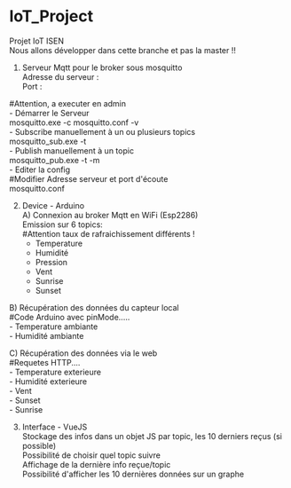 # IoT_Project
Projet IoT ISEN  
Nous allons développer dans cette branche et pas la master !!  

1) Serveur Mqtt pour le broker sous mosquitto  
  Adresse du serveur :  
  Port :  

  #Attention, a executer en admin  
    - Démarrer le Serveur  
        mosquitto.exe -c mosquitto.conf -v  
    - Subscribe manuellement à un ou plusieurs topics  
        mosquitto_sub.exe -t <topic>  
    - Publish manuellement à un topic  
        mosquitto_pub.exe -t <topic> -m <message>  
    - Editer la config  
      #Modifier Adresse serveur et port d'écoute  
        mosquitto.conf  

2) Device - Arduino  
  A) Connexion au broker Mqtt en WiFi (Esp2286)  
    Emission sur 6 topics:  
    #Attention taux de rafraichissement différents !  
      - Temperature  
      - Humidité  
      - Pression   
      - Vent  
      - Sunrise  
      - Sunset  

  B) Récupération des données du capteur local  
    #Code Arduino avec pinMode.....  
    - Temperature ambiante  
    - Humidité ambiante  

  C) Récupération des données via le web  
    #Requetes HTTP....  
    - Temperature exterieure  
    - Humidité exterieure  
    - Vent  
    - Sunset  
    - Sunrise  

3) Interface - VueJS  
  Stockage des infos dans un objet JS par topic, les 10 derniers reçus (si possible)  
  Possibilité de choisir quel topic suivre  
  Affichage de la dernière info reçue/topic  
  Possibilité d'afficher les 10 dernières données sur un graphe  
